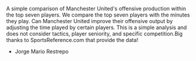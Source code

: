 A simple comparison of Manchester United's offensive production within the top seven players.  We compare the top seven players with the minutes they play. Can Manchester United improve 
their offensive output by adjusting the time played by certain players. 
This is a simple analysis and does not consider tactics, player seniority, and specific competition.Big thanks to SportsReference.com that provide the data!

- Jorge Mario Restrepo
